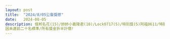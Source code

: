 ```yaml
---
layout: post
title:  "2024/8/05公會獎懲"
date:   2024-08-05
description: 傑邦名花(15)/帥帥小嘉陵君(10)/Lock0717(5)/特別獎(5)阿福0611/特助獎lingoce(6)
因未達前二十名標準/所有獎金折半計價!
---
```

